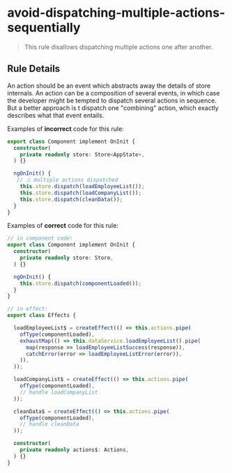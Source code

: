 # avoid-dispatching-multiple-actions-sequentially

> This rule disallows dispatching multiple actions one after another.

## Rule Details

An action should be an event which abstracts away the details of store internals.
An action can be a composition of several events, in which case the developer might be tempted to dispatch several actions in sequence. But a better approach is t dispatch one "combining" action, which exactly describes what that event entails.

Examples of **incorrect** code for this rule:

```ts
export class Component implement OnInit {
  constructor(
    private readonly store: Store<AppState>,
  ) {}

  ngOnInit() {
   // ⚠ multiple actions dispatched
    this.store.dispatch(loadEmployeeList());
    this.store.dispatch(loadCompanyList());
    this.store.dispatch(cleanData());
  }
}
```

Examples of **correct** code for this rule:

```ts
// in component code:
export class Component implement OnInit {
  constructor(
    private readonly store: Store,
  ) {}

  ngOnInit() {
    this.store.dispatch(componentLoaded());
  }
}

// in effect:
export class Effects {

  loadEmployeeList$ = createEffect(() => this.actions.pipe(
    ofType(componentLoaded),
    exhaustMap(() => this.dataService.loadEmployeeList().pipe(
      map(response => loadEmployeeListSuccess(response)),
      catchError(error => loadEmployeeListError(error)),
    )),
  ));

  loadCompanyList$ = createEffect(() => this.actions.pipe(
    ofType(componentLoaded),
    // handle loadCompanyList
  ));

  cleanData$ = createEffect(() => this.actions.pipe(
    ofType(componentLoaded),
    // handle cleanData
  ));

  constructor(
    private readonly actions$: Actions,
  ) {}
}
```
